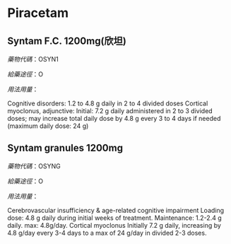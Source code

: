# Piracetam

## Syntam F.C. 1200mg(欣坦)

*藥物代碼*：OSYN1

*給藥途徑*：O

*用法用量*：

Cognitive disorders: 1.2 to 4.8 g daily in 2 to 4 divided doses
Cortical myoclonus, adjunctive: Initial: 7.2 g daily administered in 2 to 3 divided doses; may increase total daily dose by 4.8 g every 3 to 4 days if needed (maximum daily dose: 24 g)


## Syntam granules 1200mg

*藥物代碼*：OSYNG

*給藥途徑*：O

*用法用量*：

Cerebrovascular insufficiency & age-related cognitive impairment Loading dose: 4.8 g daily during initial weeks of treatment. Maintenance: 1.2-2.4 g daily. max: 4.8g/day. 
Cortical myoclonus Initially 7.2 g daily, increasing by 4.8 g/day every 3-4 days to a max of 24 g/day in divided 2-3 doses.

